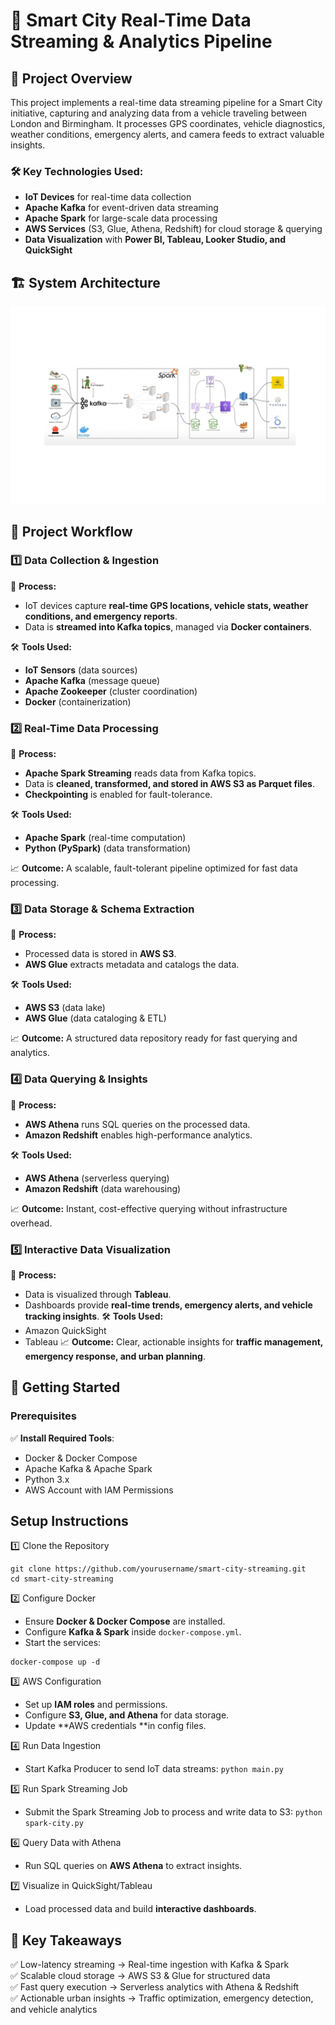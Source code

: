 # 🚀 Smart City Real-Time Data Streaming & Analytics Pipeline

## 📌 **Project Overview**

This project implements a real-time data streaming pipeline for a Smart City initiative, capturing and analyzing data from a vehicle traveling between London and Birmingham. It processes GPS coordinates, vehicle diagnostics, weather conditions, emergency alerts, and camera feeds to extract valuable insights.

### 🛠 Key Technologies Used:
- **IoT Devices** for real-time data collection
- **Apache Kafka** for event-driven data streaming
- **Apache Spark** for large-scale data processing
- **AWS Services** (S3, Glue, Athena, Redshift) for cloud storage & querying
- **Data Visualization** with **Power BI, Tableau, Looker Studio, and QuickSight**

## 🏗️ **System Architecture**
![Alt text](SysArch.png)

## 📂 **Project Workflow**

### 1️⃣ Data Collection & Ingestion
📌 **Process:**
- IoT devices capture **real-time GPS locations, vehicle stats, weather conditions, and emergency reports**.
- Data is **streamed into Kafka topics**, managed via **Docker containers**.

🛠 **Tools Used:**
- **IoT Sensors** (data sources)
- **Apache Kafka** (message queue)
- **Apache Zookeeper** (cluster coordination)
- **Docker** (containerization)

### 2️⃣ Real-Time Data Processing
📌 **Process:**
- **Apache Spark Streaming** reads data from Kafka topics.
- Data is **cleaned, transformed, and stored in AWS S3 as Parquet files**.
- **Checkpointing** is enabled for fault-tolerance.

🛠 **Tools Used:**
- **Apache Spark** (real-time computation)
- **Python (PySpark)** (data transformation)

📈 **Outcome:** A scalable, fault-tolerant pipeline optimized for fast data processing.

### 3️⃣ Data Storage & Schema Extraction
📌 **Process:**
- Processed data is stored in **AWS S3**.
- **AWS Glue** extracts metadata and catalogs the data.

🛠 **Tools Used:**
- **AWS S3** (data lake)
- **AWS Glue** (data cataloging & ETL)

📈 **Outcome:** A structured data repository ready for fast querying and analytics.

### 4️⃣ Data Querying & Insights
📌 **Process:**
- **AWS Athena** runs SQL queries on the processed data.
- **Amazon Redshift** enables high-performance analytics.

🛠 **Tools Used:**
- **AWS Athena** (serverless querying)
- **Amazon Redshift** (data warehousing)

📈 **Outcome:** Instant, cost-effective querying without infrastructure overhead.

### 5️⃣ Interactive Data Visualization
📌 **Process:**
- Data is visualized through **Tableau**.
- Dashboards provide **real-time trends, emergency alerts, and vehicle tracking insights**.
🛠 **Tools Used:**
- Amazon QuickSight
- Tableau
📈 **Outcome:** Clear, actionable insights for **traffic management, emergency response, and urban planning**.

## 🚀 **Getting Started**

### Prerequisites
✅ **Install Required Tools**:
- Docker & Docker Compose
- Apache Kafka & Apache Spark
- Python 3.x
- AWS Account with IAM Permissions

## **Setup Instructions**

1️⃣ Clone the Repository
```
git clone https://github.com/yourusername/smart-city-streaming.git
cd smart-city-streaming
```
2️⃣ Configure Docker
- Ensure **Docker & Docker Compose** are installed.
- Configure **Kafka & Spark** inside ```docker-compose.yml```.
- Start the services:
```
docker-compose up -d
```
3️⃣ AWS Configuration
- Set up **IAM roles** and permissions.
- Configure **S3, Glue, and Athena** for data storage.
- Update **AWS credentials **in config files.

4️⃣ Run Data Ingestion
- Start Kafka Producer to send IoT data streams:
```python main.py```

5️⃣ Run Spark Streaming Job
- Submit the Spark Streaming Job to process and write data to S3:
```python spark-city.py```

6️⃣ Query Data with Athena
- Run SQL queries on **AWS Athena** to extract insights.

7️⃣ Visualize in QuickSight/Tableau
- Load processed data and build **interactive dashboards**.

## 🎯 Key Takeaways
✅ Low-latency streaming → Real-time ingestion with Kafka & Spark <br>
✅ Scalable cloud storage → AWS S3 & Glue for structured data <br>
✅ Fast query execution → Serverless analytics with Athena & Redshift <br>
✅ Actionable urban insights → Traffic optimization, emergency detection, and vehicle analytics





